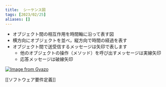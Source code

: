 ```yaml
---
title:  シーケンス図
tags: [2023/02/25]
aliases: []
---
```


- オブジェクト間の相互作用を時間軸に沿って表す図
- 横方向にオブジェクトを並べ，縦方向で時間の経過を表す
- オブジェクト間で送受信するメッセージは矢印で表します
	- 他のオブジェクトの操作（メソッド）を呼び出すメッセージは実線矢印
	- 応答メッセージは破線矢印

[![Image from Gyazo](https://i.gyazo.com/796d891756bcbbcb8af434b55743242f.png)](https://gyazo.com/796d891756bcbbcb8af434b55743242f)

[[ソフトウェア要件定義]]